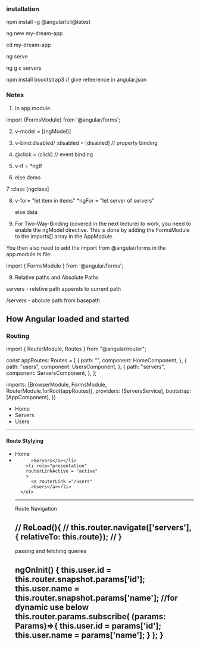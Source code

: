 ### installation

npm install -g @angular/cli@latest

ng new my-dream-app

cd my-dream-app

ng serve

ng g c servers

npm install boootstrap3  // give refeerence in angular.json
### Notes

1. In app.module

import {FormsModule} from '@angular/forms';

2. v-model = [(ngModel)]

3. v-bind:disabled/ :disabled = [disabled]  // property binding

4. @click                    = (click)     // event binding

5. v-if                      = *ngIf

6. else demo

7 :class                       [ngclass]

8. v-for= "let item in items"       *ngFor = "let server of servers"
    <p *ngIf = "someMethod(); else idname"> </p>
    <ng-template #idname>
        <p> else data</p>
    </ng-template>

5. For Two-Way-Binding (covered in the next lecture) to work, you need to enable the ngModel  directive. This is done by adding the FormsModule  to the imports[]  array in the AppModule.

You then also need to add the import from @angular/forms  in the app.module.ts file:

import { FormsModule } from '@angular/forms'; 


9. Relative paths and Absolute Paths

servers - relstive path appends to current path

/servers - abolute path from basepath

## How Angular loaded and started

### Routing

import { RouterModule, Routes } from "@angular/router";

const appRoutes: Routes = [
  {
    path: "",
    component: HomeComponent,
  },
  {
    path: "users",
    component: UsersComponent,
  },
  {
    path: "servers",
    component: ServersComponent,
  },
];

 imports: [BrowserModule, FormsModule, RouterModule.forRoot(appRoutes)],
  providers: [ServersService],
  bootstrap: [AppComponent],
})

<div class="col-xs-12 col-sm-10 col-md-8 col-sm-offset-1 col-md-offset-2">
      <ul class="nav nav-tabs">
        <li role="presentation" class="active"><a routerLink="/">Home</a></li>
        <li role="presentation"><a routerLink="/servers">Servers</a></li>
        <li role="presentation"><a routerLink ="/users">Users</a></li>
      </ul>
    </div>
  </div>
  <div class="row">
    <div class="col-xs-12 col-sm-10 col-md-8 col-sm-offset-1 col-md-offset-2">
      <router-outlet></router-outlet>
    </div>
</div>


-------------------------------------------------------------------------------------------------

#### Route Stylying

<ul class="nav nav-tabs">
        <li role="presentation"
        routerLinkActive = "active" [routerLinkActiveOptions] = "{exact: true}"
        ><a routerLink="/" 
          >Home</a></li>
        <li role="presentation"
         routerLinkActive = "active"
        ><a routerLink="/servers"
         
          >Servers</a></li>
        <li role="presentation"
        routerLinkActive = "active"
        >
          <a routerLink ="/users"
          >Users</a></li>
      </ul>

------------------------------------------------------------------------------------------------------      
Route Navigation

 // ReLoad(){
  //   this.router.navigate(['servers'], { relativeTo: this.route});
  // }
  ---------------------------------------------------------------------------------------------

  passing and fetching queries

   ngOnInit() {
    this.user.id = this.router.snapshot.params['id'];
    this.user.name = this.router.snapshot.params['name'];
        //for dynamic use below
    this.router.params.subscribe(
      (params: Params)=>{
        this.user.id = params['id'];
        this.user.name = params['name'];
      }
      );
  }
  ------------------------------------------------------------------------------------------------------